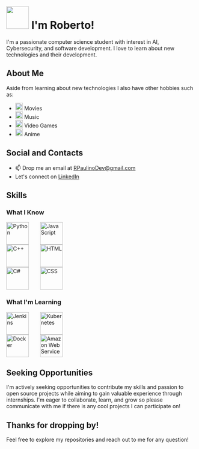 <!-- Welcome Section -->
# <a href="https://giphy.com/stickers/jerseydemic-hello-hey-hej-9sZCJSFb7S9C2pkAoA"><img src="https://media0.giphy.com/media/9sZCJSFb7S9C2pkAoA/giphy.gif" width="60"></a> I'm Roberto!

I'm a passionate computer science student with interest in AI, Cybersecurity, and software development. I love to learn about new technologies and their development.

## About Me

Aside from learning about new technologies I also have other hobbies such as:
- <a href="https://giphy.com/stickers/inktober-giftober-giftoberbynora-LITTI5SuHLpu9hvdFL"><img src="https://media.giphy.com/media/LITTI5SuHLpu9hvdFL/giphy.gif?cid=ecf05e47jzxmonlvlifjknhvnuzhlsrdu3rsk1a51so7v55d&ep=v1_stickers_search&rid=giphy.gif&ct=s" width="20"></a> Movies
- <a href="https://giphy.com/stickers/ralph-skull-trumpet-3ohhwuiYAq2pNT4e5y"><img src="https://media.giphy.com/media/3ohhwuiYAq2pNT4e5y/giphy.gif?cid=ecf05e47oay4lcck7vo56zxdigwbu6s7qy2pgjisayg20jut&ep=v1_stickers_search&rid=giphy.gif&ct=s" width="20"></a> Music
- <a href="https://giphy.com/stickers/haydiroket-transparent-haydiroket-running-9KawrQzIwdAYg"><img src="https://media.giphy.com/media/9KawrQzIwdAYg/giphy.gif?cid=ecf05e47ep1epomjdgm7k2080fr4umzf2901dlxhkq359jgb&ep=v1_stickers_search&rid=giphy.gif&ct=s" width="20"></a> Video Games
- <a href="https://giphy.com/stickers/cute-BOPrq7m5jYS1W"><img src="https://media.giphy.com/media/v1.Y2lkPTc5MGI3NjExem9nb3U3Y3lnaW8yM2R5a2sydDFpbDE0dmtsdDdiMWE2eTUweTZoNSZlcD12MV9pbnRlcm5hbF9naWZfYnlfaWQmY3Q9cw/BOPrq7m5jYS1W/giphy.gif" width="20"></a> Anime


## Social and Contacts

- 📫 Drop me an email at [RPaulinoDev@gmail.com](mailto:RPaulinoDev@gmail.com)
- Let's connect on [LinkedIn](https://www.linkedin.com/in/robertopaulino-it/)

## Skills

### What I Know
<div style="display: flex; gap: 30px;">
    <div style="display: flex; flex-direction: column; align-items: center;">
        <img src="https://cdn.jsdelivr.net/gh/devicons/devicon/icons/python/python-plain.svg" alt="Python" width="60" height="60">
        <img src="https://cdn.jsdelivr.net/gh/devicons/devicon/icons/cplusplus/cplusplus-plain.svg" alt="C++" width="60" height="60">
        <img src="https://cdn.jsdelivr.net/gh/devicons/devicon/icons/csharp/csharp-plain.svg" alt="C#" width="60" height="60">
    </div>
    <div style="display: flex; flex-direction: column; align-items: center;">
        <img src="https://cdn.jsdelivr.net/gh/devicons/devicon/icons/javascript/javascript-plain.svg" alt="JavaScript" width="60" height="60">
        <img src="https://cdn.jsdelivr.net/gh/devicons/devicon/icons/html5/html5-plain.svg" alt="HTML" width="60" height="60">
        <img src="https://cdn.jsdelivr.net/gh/devicons/devicon/icons/css3/css3-plain.svg" alt="CSS" width="60" height="60">
    </div>
</div>

### What I'm Learning
<div style="display: flex; gap: 30px;">
    <div style="display: flex; flex-direction: column; align-items: center;">
        <img src="https://cdn.jsdelivr.net/gh/devicons/devicon/icons/jenkins/jenkins-plain.svg" alt="Jenkins" width="60" height="60">
        <img src="https://cdn.jsdelivr.net/gh/devicons/devicon/icons/docker/docker-plain.svg" alt="Docker" width="60" height="60">
    </div>
    <div style="display: flex; flex-direction: column; align-items: center;">
        <img src="https://cdn.jsdelivr.net/gh/devicons/devicon/icons/kubernetes/kubernetes-plain.svg" alt="Kubernetes" width="60" height="60">
        <img src="https://cdn.jsdelivr.net/gh/devicons/devicon/icons/amazonwebservices/amazonwebservices-plain-wordmark.svg" alt="Amazon Web Services" width="60" height="60">
    </div>
</div>


## Seeking Opportunities

I'm actively seeking opportunities to contribute my skills and passion to open source projects while aiming to gain valuable experience through internships. I'm eager to collaborate, learn, and grow so please communicate with me if there is any cool projects I can participate on!

<!-- Goodbye Section -->
## Thanks for dropping by!

Feel free to explore my repositories and reach out to me for any question! 

